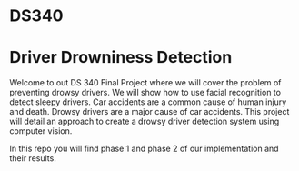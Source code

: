 # DS340
# Driver Drowniness Detection 
Welcome to out DS 340 Final Project where we will cover the problem of preventing drowsy drivers. We will show how to use facial recognition to detect sleepy drivers. Car accidents are a common cause of human injury and death. Drowsy drivers are a major cause of car accidents. This project will detail an approach to create a drowsy driver detection system using computer vision. 

In this repo you will find phase 1 and phase 2 of our implementation and their results.
